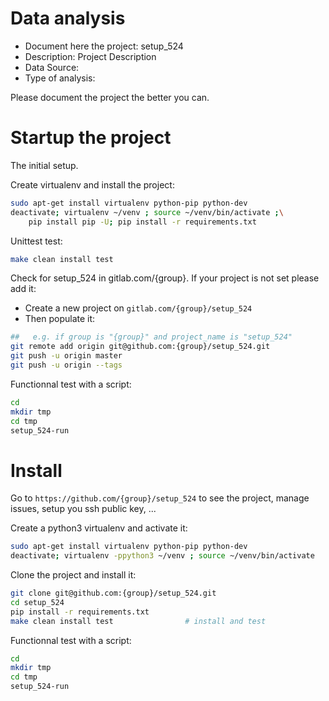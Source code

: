 # Data analysis
- Document here the project: setup_524
- Description: Project Description
- Data Source:
- Type of analysis:

Please document the project the better you can.

# Startup the project

The initial setup.

Create virtualenv and install the project:
```bash
sudo apt-get install virtualenv python-pip python-dev
deactivate; virtualenv ~/venv ; source ~/venv/bin/activate ;\
    pip install pip -U; pip install -r requirements.txt
```

Unittest test:
```bash
make clean install test
```

Check for setup_524 in gitlab.com/{group}.
If your project is not set please add it:

- Create a new project on `gitlab.com/{group}/setup_524`
- Then populate it:

```bash
##   e.g. if group is "{group}" and project_name is "setup_524"
git remote add origin git@github.com:{group}/setup_524.git
git push -u origin master
git push -u origin --tags
```

Functionnal test with a script:

```bash
cd
mkdir tmp
cd tmp
setup_524-run
```

# Install

Go to `https://github.com/{group}/setup_524` to see the project, manage issues,
setup you ssh public key, ...

Create a python3 virtualenv and activate it:

```bash
sudo apt-get install virtualenv python-pip python-dev
deactivate; virtualenv -ppython3 ~/venv ; source ~/venv/bin/activate
```

Clone the project and install it:

```bash
git clone git@github.com:{group}/setup_524.git
cd setup_524
pip install -r requirements.txt
make clean install test                # install and test
```
Functionnal test with a script:

```bash
cd
mkdir tmp
cd tmp
setup_524-run
```

